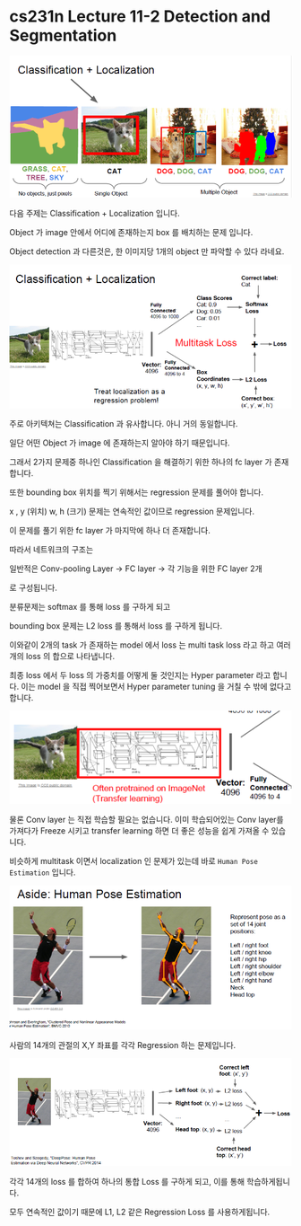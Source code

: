# cs231n Lecture 11-2 Detection and Segmentation



![1555139164480](../images/1555139164480.png)

다음 주제는 Classification + Localization 입니다.

Object 가 image 안에서 어디에 존재하는지 box 를 배치하는 문제 입니다.

Object detection 과 다른것은, 한 이미지당 1개의 object 만 파악할 수 있다 라네요.

![1555139231957](../images/1555139231957.png)

주로 아키텍쳐는 Classification 과 유사합니다. 아니 거의 동일합니다.

일단 어떤 Object 가 image 에 존재하는지 알아야 하기 때문입니다.

그래서 2가지 문제중 하나인 Classification 을 해결하기 위한 하나의 fc layer 가 존재합니다.

또한 bounding box 위치를 찍기 위해서는 regression 문제를 풀어야 합니다.

x , y (위치) w, h (크기) 문제는 연속적인 값이므로 regression 문제입니다.

이 문제를 풀기 위한 fc layer 가 마지막에 하나 더 존재합니다.



따라서 네트워크의 구조는

일반적은 Conv-pooling Layer -> FC layer -> 각 기능을 위한 FC layer 2개

로 구성됩니다.



분류문제는 softmax 를 통해 loss 를 구하게 되고

bounding box 문제는 L2 loss 를 통해서 loss 를 구하게 됩니다.

이와같이 2개의 task 가 존재하는 model 에서 loss 는 multi task loss 라고 하고 여러개의 loss 의 합으로 나타냅니다.



최종 loss 에서 두 loss 의 가중치를 어떻게 둘 것인지는 Hyper parameter 라고 합니다. 이는 model 을 직접 찍어보면서 Hyper parameter tuning 을 거칠 수 밖에 없다고 합니다.

![1555139539856](../images/1555139539856.png)

물론 Conv layer 는 직접 학습할 필요는 없습니다. 이미 학습되어있는 Conv layer를 가져다가 Freeze 시키고 transfer learning 하면 더 좋은 성능을 쉽게 가져올 수 있습니다.



비슷하게 multitask 이면서 localization 인 문제가 있는데 바로 `Human Pose Estimation` 입니다.

![1555140296318](../images/1555140296318.png)



사람의 14개의 관절의 X,Y 좌표를 각각 Regression 하는 문제입니다.



![1555140331936](../images/1555140331936.png)



각각 14개의 loss 를  합하여 하나의 통합 Loss 를 구하게 되고, 이를 통해 학습하게됩니다.

모두 연속적인 값이기 때문에 L1, L2 같은 Regression Loss 를 사용하게됩니다.

